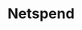 ---
facebook: https://facebook.com/netspend
linkedin: https://linkedin.com/company/netspend-corporation
logohandle: netspend
sort: netspend
title: Netspend
twitter: https://x.com/netspend
website: https://www.netspend.com/
youtube: https://youtube.com/user/netspend
---